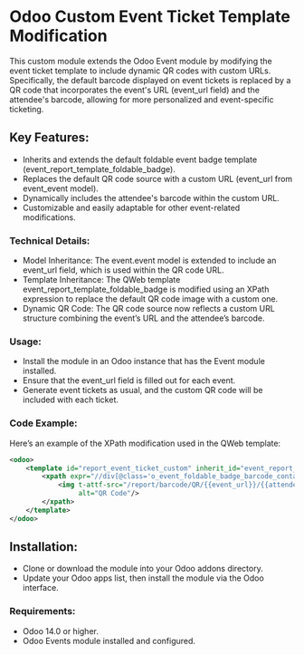 # Odoo Custom Event Ticket Template Modification
This custom module extends the Odoo Event module by modifying the event ticket template to include dynamic QR codes with custom URLs. Specifically, the default barcode displayed on event tickets is replaced by a QR code that incorporates the event's URL (event_url field) and the attendee's barcode, allowing for more personalized and event-specific ticketing.

## Key Features:
- Inherits and extends the default foldable event badge template (event_report_template_foldable_badge).
- Replaces the default QR code source with a custom URL (event_url from event_event model).
- Dynamically includes the attendee's barcode within the custom URL.
- Customizable and easily adaptable for other event-related modifications.
### Technical Details:
- Model Inheritance: The event.event model is extended to include an event_url field, which is used within the QR code URL.
- Template Inheritance: The QWeb template event_report_template_foldable_badge is modified using an XPath expression to replace the default QR code image with a custom one.
- Dynamic QR Code: The QR code source now reflects a custom URL structure combining the event’s URL and the attendee’s barcode.
### Usage:
- Install the module in an Odoo instance that has the Event module installed.
- Ensure that the event_url field is filled out for each event.
- Generate event tickets as usual, and the custom QR code will be included with each ticket.

### Code Example:
Here’s an example of the XPath modification used in the QWeb template:

```xml
<odoo>
    <template id="report_event_ticket_custom" inherit_id="event_report_template_foldable_badge">
        <xpath expr="//div[@class='o_event_foldable_badge_barcode_container_top']/img" position="replace">
            <img t-attf-src="/report/barcode/QR/{{event_url}}/{{attendee.barcode if attendee else '12345678901234567890'}}?&amp;width=174&amp;height=174&amp;quiet=0"
                 alt="QR Code"/>
        </xpath>
    </template>
</odoo>
```

## Installation:
- Clone or download the module into your Odoo addons directory.
- Update your Odoo apps list, then install the module via the Odoo interface.
### Requirements:
- Odoo 14.0 or higher.
- Odoo Events module installed and configured.
